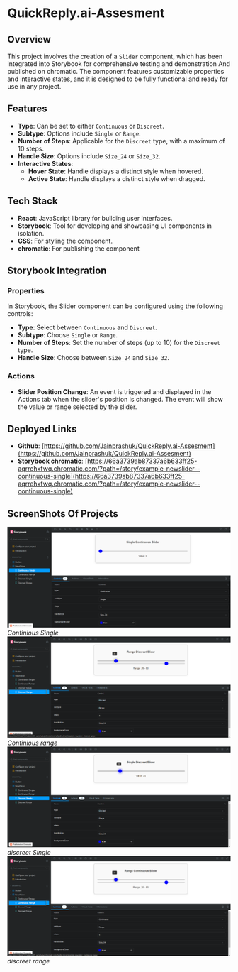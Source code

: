 # QuickReply.ai-Assesment

## Overview

This project involves the creation of a `Slider` component, which has been integrated into Storybook for comprehensive testing and demonstration And published on chromatic. The component features customizable properties and interactive states, and it is designed to be fully functional and ready for use in any project. 

## Features

- **Type**: Can be set to either `Continuous` or `Discreet`.
- **Subtype**: Options include `Single` or `Range`.
- **Number of Steps**: Applicable for the `Discreet` type, with a maximum of 10 steps.
- **Handle Size**: Options include `Size_24` or `Size_32`.
- **Interactive States**:
  - **Hover State**: Handle displays a distinct style when hovered.
  - **Active State**: Handle displays a distinct style when dragged.
 
    
## Tech Stack

- **React**: JavaScript library for building user interfaces.
- **Storybook**: Tool for developing and showcasing UI components in isolation.
- **CSS**: For styling the component.
- **chromatic**: For publishing the component

## Storybook Integration

### Properties

In Storybook, the Slider component can be configured using the following controls:

- **Type**: Select between `Continuous` and `Discreet`.
- **Subtype**: Choose `Single` or `Range`.
- **Number of Steps**: Set the number of steps (up to 10) for the `Discreet` type.
- **Handle Size**: Choose between `Size_24` and `Size_32`.

### Actions

- **Slider Position Change**: An event is triggered and displayed in the Actions tab when the slider's position is changed. The event will show the value or range selected by the slider.


## Deployed Links

- **Github**: [https://github.com/Jainprashuk/QuickReply.ai-Assesment](https://github.com/Jainprashuk/QuickReply.ai-Assesment)
- **Storybook chromatic**: [https://66a3739ab87337a6b633ff25-aqrrehxfwq.chromatic.com/?path=/story/example-newslider--continuous-single](https://66a3739ab87337a6b633ff25-aqrrehxfwq.chromatic.com/?path=/story/example-newslider--continuous-single)

## ScreenShots Of Projects
![Screenshot 1](./screenshots/one.png)
*Continious Single*
![Screenshot 2](./screenshots/two.png)
*Continious range*
![Screenshot 3](./screenshots/three.png)
*discreet Single*
![Screenshot 3](./screenshots/four.png)
*discreet range*





